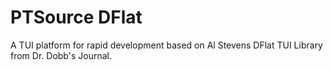# PTSource DFlat
A TUI platform for rapid development based on Al Stevens DFlat TUI Library from Dr. Dobb's Journal.
